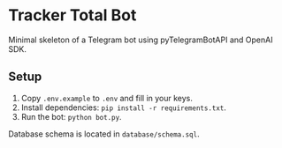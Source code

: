 # Tracker Total Bot

Minimal skeleton of a Telegram bot using pyTelegramBotAPI and OpenAI SDK.

## Setup
1. Copy `.env.example` to `.env` and fill in your keys.
2. Install dependencies: `pip install -r requirements.txt`.
3. Run the bot: `python bot.py`.

Database schema is located in `database/schema.sql`.
